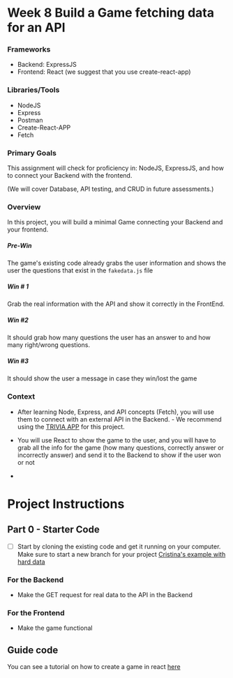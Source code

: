 # Week 8 Build a Game fetching data for an API

### Frameworks

- Backend: ExpressJS
- Frontend: React (we suggest that you use create-react-app)

### Libraries/Tools

- NodeJS
- Express
- Postman
- Create-React-APP
- Fetch

### Primary Goals

This assignment will check for proficiency in: NodeJS, ExpressJS, and how to connect your Backend with the frontend.

(We will cover Database, API testing, and CRUD in future assessments.)

### Overview

In this project, you will build a minimal Game connecting your Backend and your frontend.

##### Pre-Win

The game's existing code already grabs the user information and shows the user the questions that exist in the `fakedata.js` file

##### Win # 1

Grab the real information with the API and show it correctly in the FrontEnd.

##### Win #2

It should grab how many questions the user has an answer to and how many right/wrong questions.

##### Win #3

It should show the user a message in case they win/lost the game

### Context

- After learning Node, Express, and API concepts (Fetch), you will use them to connect with an external API in the Backend. - We recommend using the [TRIVIA APP](https://opentdb.com/api_config.php) for this project.

- You will use React to show the game to the user, and you will have to grab all the info for the game (how many questions, correctly answer or incorrectly answer) and send it to the Backend to show if the user won or not
-

# Project Instructions

## Part 0 - Starter Code

- [ ] Start by cloning the existing code and get it running on your computer. Make sure to start a new branch for your project [Cristina's example with hard data](https://github.com/Yosolita1978/week8Game)

### For the Backend

- Make the GET request for real data to the API in the Backend

### For the Frontend

- Make the game functional

## Guide code

You can see a tutorial on how to create a game in react [here](https://www.freecodecamp.org/news/how-to-build-a-quiz-app-using-react/)

